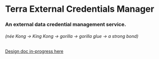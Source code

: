 # Terra External Credentials Manager
### An external data credential management service.
###### (née Kong -> King Kong -> gorilla -> gorilla glue -> a strong bond)

[Design doc in-progress here](https://docs.google.com/document/d/1vNYCAcyxB5bDwR0KIfKEb4h6kIz52BUGyJTIquzq5bg/edit)
